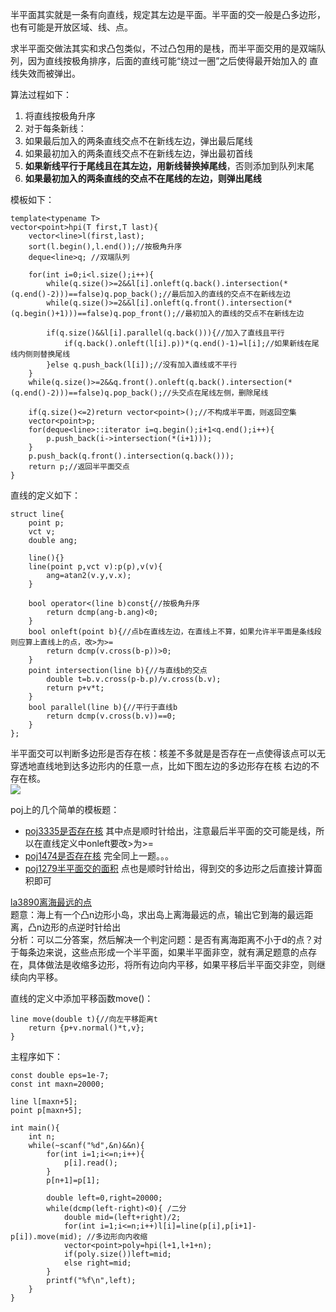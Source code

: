 半平面其实就是一条有向直线，规定其左边是平面。半平面的交一般是凸多边形，也有可能是开放区域、线、点。  

求半平面交做法其实和求凸包类似，不过凸包用的是栈，而半平面交用的是双端队列，因为直线按极角排序，后面的直线可能“绕过一圈”之后使得最开始加入的
直线失效而被弹出。

算法过程如下：
 1. 将直线按极角升序
 2. 对于每条新线：
  1. 如果最后加入的两条直线交点不在新线左边，弹出最后尾线
  2. 如果最初加入的两条直线交点不在新线左边，弹出最初首线
  3. **如果新线平行于尾线且在其左边，用新线替换掉尾线**，否则添加到队列末尾
 3. **如果最初加入的两条直线的交点不在尾线的左边，则弹出尾线**

模板如下：
```
template<typename T>
vector<point>hpi(T first,T last){
    vector<line>l(first,last);
    sort(l.begin(),l.end());//按极角升序
    deque<line>q; //双端队列

    for(int i=0;i<l.size();i++){
        while(q.size()>=2&&l[i].onleft(q.back().intersection(*(q.end()-2)))==false)q.pop_back();//最后加入的直线的交点不在新线左边
        while(q.size()>=2&&l[i].onleft(q.front().intersection(*(q.begin()+1)))==false)q.pop_front();//最初加入的直线的交点不在新线左边

        if(q.size()&&l[i].parallel(q.back())){//加入了直线且平行
            if(q.back().onleft(l[i].p))*(q.end()-1)=l[i];//如果新线在尾线内侧则替换尾线
        }else q.push_back(l[i]);//没有加入直线或不平行
    }
    while(q.size()>=2&&q.front().onleft(q.back().intersection(*(q.end()-2)))==false)q.pop_back();//头交点在尾线左侧，删除尾线

    if(q.size()<=2)return vector<point>();//不构成半平面，则返回空集
    vector<point>p;
    for(deque<line>::iterator i=q.begin();i+1<q.end();i++){
        p.push_back(i->intersection(*(i+1)));
    }
    p.push_back(q.front().intersection(q.back()));
    return p;//返回半平面交点
}
```
直线的定义如下：
```
struct line{
    point p;
    vct v;
    double ang;

    line(){}
    line(point p,vct v):p(p),v(v){
        ang=atan2(v.y,v.x);
    }

    bool operator<(line b)const{//按极角升序
        return dcmp(ang-b.ang)<0;
    }
    bool onleft(point b){//点b在直线左边，在直线上不算，如果允许半平面是条线段则应算上直线上的点，改>为>=
        return dcmp(v.cross(b-p))>0;
    }
    point intersection(line b){//与直线b的交点
        double t=b.v.cross(p-b.p)/v.cross(b.v);
        return p+v*t;
    }
    bool parallel(line b){//平行于直线b
        return dcmp(v.cross(b.v))==0;
    }
};
```

半平面交可以判断多边形是否存在核：核差不多就是是否存在一点使得该点可以无穿透地直线地到达多边形内的任意一点，比如下图左边的多边形存在核
右边的不存在核。  
![](http://poj.org/images/1474_1.jpg)  

poj上的几个简单的模板题：  
 * [poj3335是否存在核](http://poj.org/problem?id=3335) 其中点是顺时针给出，注意最后半平面的交可能是线，所以在直线定义中onleft要改>为>=
 * [poj1474是否存在核](http://poj.org/problem?id=1474) 完全同上一题。。。
 * [poj1279半平面交的面积](http://poj.org/problem?id=1279) 点也是顺时针给出，得到交的多边形之后直接计算面积即可


[la3890离海最远的点](https://icpcarchive.ecs.baylor.edu/index.php?option=com_onlinejudge&Itemid=8&page=show_problem&problem=1891)  
题意：海上有一个凸n边形小岛，求出岛上离海最远的点，输出它到海的最远距离，凸n边形的点逆时针给出  
分析：可以二分答案，然后解决一个判定问题：是否有离海距离不小于d的点？对于每条边来说，这些点形成一个半平面，如果半平面非空，就有满足题意的点存在，具体做法是收缩多边形，将所有边向内平移，如果平移后半平面交非空，则继续向内平移。

直线的定义中添加平移函数move()：
```
line move(double t){//向左平移距离t
    return {p+v.normal()*t,v};
}
```
主程序如下：
```
const double eps=1e-7;
const int maxn=20000;

line l[maxn+5];
point p[maxn+5];

int main(){
    int n;
    while(~scanf("%d",&n)&&n){
        for(int i=1;i<=n;i++){
            p[i].read();
        }
        p[n+1]=p[1];

        double left=0,right=20000;
        while(dcmp(left-right)<0){ /二分
            double mid=(left+right)/2;
            for(int i=1;i<=n;i++)l[i]=line(p[i],p[i+1]-p[i]).move(mid); //多边形向内收缩
            vector<point>poly=hpi(l+1,l+1+n);
            if(poly.size())left=mid;
            else right=mid;
        }
        printf("%f\n",left);
    }
}
```

